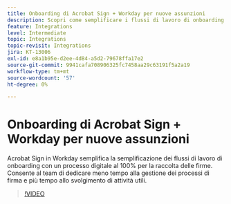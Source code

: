 ```yaml
---
title: Onboarding di Acrobat Sign + Workday per nuove assunzioni
description: Scopri come semplificare i flussi di lavoro di onboarding con Acrobat Sign + Workday
feature: Integrations
level: Intermediate
topic: Integrations
topic-revisit: Integrations
jira: KT-13006
exl-id: e8a1b95e-d2ee-4d84-a5d2-79678ffa17e2
source-git-commit: 9941cafa708906325fc7458aa29c63191f5a2a19
workflow-type: tm+mt
source-wordcount: '57'
ht-degree: 0%

---
```


# Onboarding di Acrobat Sign + Workday per nuove assunzioni

Acrobat Sign in Workday semplifica la semplificazione dei flussi di lavoro di onboarding con un processo digitale al 100% per la raccolta delle firme. Consente al team di dedicare meno tempo alla gestione dei processi di firma e più tempo allo svolgimento di attività utili.

>[!VIDEO](https://video.tv.adobe.com/v/3418984?quality=12&learn=on&hidetitle=true)